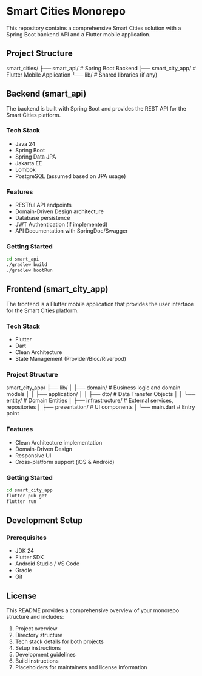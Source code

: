 # Smart Cities Monorepo

This repository contains a comprehensive Smart Cities solution with a Spring Boot backend API and a Flutter mobile application.

## Project Structure
smart_cities/ ├── smart_api/ # Spring Boot Backend ├── smart_city_app/ # Flutter Mobile Application └── lib/ # Shared libraries (if any)

## Backend (smart_api)

The backend is built with Spring Boot and provides the REST API for the Smart Cities platform.

### Tech Stack

- Java 24
- Spring Boot
- Spring Data JPA
- Jakarta EE
- Lombok
- PostgreSQL (assumed based on JPA usage)

### Features

- RESTful API endpoints
- Domain-Driven Design architecture
- Database persistence
- JWT Authentication (if implemented)
- API Documentation with SpringDoc/Swagger

### Getting Started

```bash
cd smart_api
./gradlew build
./gradlew bootRun
```
## Frontend (smart_city_app)
The frontend is a Flutter mobile application that provides the user interface for the Smart Cities platform.
### Tech Stack
- Flutter
- Dart
- Clean Architecture
- State Management (Provider/Bloc/Riverpod)

### Project Structure

smart_city_app/
├── lib/
│   ├── domain/         # Business logic and domain models
│   │   ├── application/
│   │   ├── dto/        # Data Transfer Objects
│   │   └── entity/     # Domain Entities
│   ├── infrastructure/ # External services, repositories
│   ├── presentation/   # UI components
│   └── main.dart      # Entry point

### Features
- Clean Architecture implementation
- Domain-Driven Design
- Responsive UI
- Cross-platform support (iOS & Android)

### Getting Started
```bash
cd smart_city_app
flutter pub get
flutter run
```

## Development Setup
### Prerequisites
- JDK 24
- Flutter SDK
- Android Studio / VS Code
- Gradle
- Git

## License


This README provides a comprehensive overview of your monorepo structure and includes:

1. Project overview
2. Directory structure
3. Tech stack details for both projects
4. Setup instructions
5. Development guidelines
6. Build instructions
7. Placeholders for maintainers and license information





